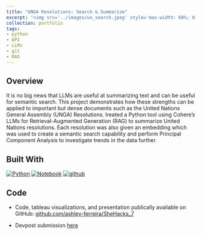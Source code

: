 ```yaml
---
title: "UNGA Resolutions: Search & Summarize"
excerpt: "<img src='../images/un_search.jpeg' style='max-width: 60%; display: inline-block;'>"
collection: portfolio
tags:
- python
- API
- LLMs
- git
- RAG
---
```


## Overview 

It is no big news that LLMs are useful at summarizing text and can be useful for semantic search. This project demonstrates how these strengths can be applied to important but dense documents such as the United Nations General Assembly (UNGA) Resolutions. Ireated a Python tool using Cohere’s LLMs for Retrieval-Augmented Generation (RAG) to summarize United Nations resolutions. Each resolution was also given an embedding which was used to create a semantic search capability and perform Principal Component Analysis to investigate trends in the data further.


## Built With

[![Python][python]][python-url]
[![Notebook][notebook]][notebook-url] 
[![github][github]][github-url]

[github]: https://img.shields.io/badge/github-%23121011.svg?style=for-the-badge&logo=github&logoColor=white
[github-url]: https://github.com/

[python]: https://img.shields.io/badge/Python-3776AB?style=for-the-badge&logo=python&logoColor=white
[python-url]: https://www.python.org/

[notebook]: https://img.shields.io/badge/Made%20with-Jupyter-orange?style=for-the-badge&logo=Jupyter
[notebook-url]: https://jupyter.org/

## Code

- Code, tableau visualizations, and presentation publically available on GitHub: [github.com/ashley-ferreira/SheHacks_7](https://github.com/ashley-ferreira/SheHacks_7)

- Devpost submission [here](https://devpost.com/software/unga-resolutions-search-summarize)